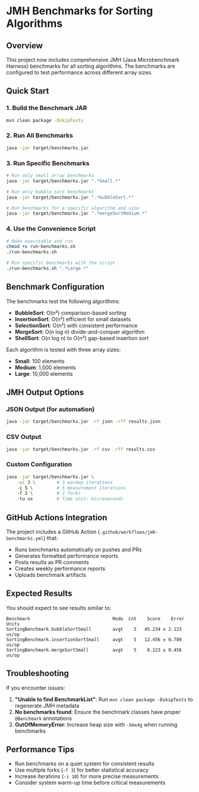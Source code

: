 # JMH Benchmarks for Sorting Algorithms

## Overview

This project now includes comprehensive JMH (Java Microbenchmark Harness) benchmarks for all sorting algorithms. The benchmarks are configured to test performance across different array sizes.

## Quick Start

### 1. Build the Benchmark JAR
```bash
mvn clean package -DskipTests
```

### 2. Run All Benchmarks
```bash
java -jar target/benchmarks.jar
```

### 3. Run Specific Benchmarks
```bash
# Run only small array benchmarks
java -jar target/benchmarks.jar ".*Small.*"

# Run only bubble sort benchmarks
java -jar target/benchmarks.jar ".*bubbleSort.*"

# Run benchmarks for a specific algorithm and size
java -jar target/benchmarks.jar ".*mergeSortMedium.*"
```

### 4. Use the Convenience Script
```bash
# Make executable and run
chmod +x run-benchmarks.sh
./run-benchmarks.sh

# Run specific benchmarks with the script
./run-benchmarks.sh ".*Large.*"
```

## Benchmark Configuration

The benchmarks test the following algorithms:
- **BubbleSort**: O(n²) comparison-based sorting
- **InsertionSort**: O(n²) efficient for small datasets
- **SelectionSort**: O(n²) with consistent performance
- **MergeSort**: O(n log n) divide-and-conquer algorithm
- **ShellSort**: O(n log n) to O(n²) gap-based insertion sort

Each algorithm is tested with three array sizes:
- **Small**: 100 elements
- **Medium**: 1,000 elements  
- **Large**: 10,000 elements

## JMH Output Options

### JSON Output (for automation)
```bash
java -jar target/benchmarks.jar -rf json -rff results.json
```

### CSV Output
```bash
java -jar target/benchmarks.jar -rf csv -rff results.csv
```

### Custom Configuration
```bash
java -jar target/benchmarks.jar \
    -wi 3 \        # 3 warmup iterations
    -i 5 \         # 5 measurement iterations
    -f 2 \         # 2 forks
    -tu us         # Time unit: microseconds
```

## GitHub Actions Integration

The project includes a GitHub Action (`.github/workflows/jmh-benchmarks.yml`) that:
- Runs benchmarks automatically on pushes and PRs
- Generates formatted performance reports
- Posts results as PR comments
- Creates weekly performance reports
- Uploads benchmark artifacts

## Expected Results

You should expect to see results similar to:
```
Benchmark                               Mode  Cnt    Score    Error  Units
SortingBenchmark.bubbleSortSmall        avgt    5   45.234 ± 2.123  us/op
SortingBenchmark.insertionSortSmall     avgt    5   12.456 ± 0.789  us/op
SortingBenchmark.mergeSortSmall         avgt    5    8.123 ± 0.456  us/op
```

## Troubleshooting

If you encounter issues:

1. **"Unable to find BenchmarkList"**: Run `mvn clean package -DskipTests` to regenerate JMH metadata
2. **No benchmarks found**: Ensure the benchmark classes have proper `@Benchmark` annotations
3. **OutOfMemoryError**: Increase heap size with `-Xmx4g` when running benchmarks

## Performance Tips

- Run benchmarks on a quiet system for consistent results
- Use multiple forks (`-f 3`) for better statistical accuracy
- Increase iterations (`-i 10`) for more precise measurements
- Consider system warm-up time before critical measurements
